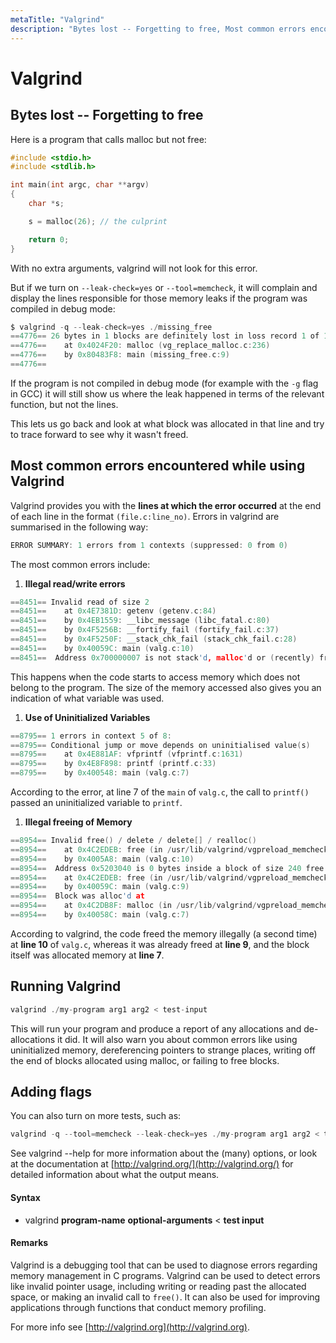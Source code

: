 ```yaml
---
metaTitle: "Valgrind"
description: "Bytes lost -- Forgetting to free, Most common errors encountered while using Valgrind, Running Valgrind, Adding flags"
---
```


# Valgrind



## Bytes lost -- Forgetting to free


Here is a program that calls malloc but not free:

```c
#include <stdio.h>
#include <stdlib.h>

int main(int argc, char **argv)
{
    char *s;

    s = malloc(26); // the culprint 

    return 0;
}

```

With no extra arguments, valgrind will not look for this error.

But if we turn on `--leak-check=yes` or `--tool=memcheck`, it will complain and display the lines responsible for those memory leaks if the program was compiled in debug mode:

```c
$ valgrind -q --leak-check=yes ./missing_free
==4776== 26 bytes in 1 blocks are definitely lost in loss record 1 of 1
==4776==    at 0x4024F20: malloc (vg_replace_malloc.c:236)
==4776==    by 0x80483F8: main (missing_free.c:9)
==4776== 

```

If the program is not compiled in debug mode (for example with the `-g` flag in GCC) it will still show us where the leak happened in terms of the relevant function, but not the lines.

This lets us go back and look at what block was allocated in that line and try to trace forward to see why it wasn't freed.



## Most common errors encountered while using Valgrind


Valgrind provides you with the **lines at which the error occurred** at the end of each line in the format `(file.c:line_no)`. Errors in valgrind are summarised in the following way:

```c
ERROR SUMMARY: 1 errors from 1 contexts (suppressed: 0 from 0)

```

The most common errors include:

1. **Illegal read/write errors**

```c
==8451== Invalid read of size 2
==8451==    at 0x4E7381D: getenv (getenv.c:84)
==8451==    by 0x4EB1559: __libc_message (libc_fatal.c:80)
==8451==    by 0x4F5256B: __fortify_fail (fortify_fail.c:37)
==8451==    by 0x4F5250F: __stack_chk_fail (stack_chk_fail.c:28)
==8451==    by 0x40059C: main (valg.c:10)
==8451==  Address 0x700000007 is not stack'd, malloc'd or (recently) free'd

```

This happens when the code starts to access memory which does not belong to the program. The size of the memory accessed also gives you an indication of what variable was used.

1. **Use of Uninitialized Variables**

```c
==8795== 1 errors in context 5 of 8:
==8795== Conditional jump or move depends on uninitialised value(s)
==8795==    at 0x4E881AF: vfprintf (vfprintf.c:1631)
==8795==    by 0x4E8F898: printf (printf.c:33)
==8795==    by 0x400548: main (valg.c:7)

```

According to the error, at line 7 of the `main` of `valg.c`, the call to `printf()` passed an uninitialized variable to `printf`.

1. **Illegal freeing of Memory**

```c
==8954== Invalid free() / delete / delete[] / realloc()
==8954==    at 0x4C2EDEB: free (in /usr/lib/valgrind/vgpreload_memcheck-amd64-linux.so)
==8954==    by 0x4005A8: main (valg.c:10)
==8954==  Address 0x5203040 is 0 bytes inside a block of size 240 free'd
==8954==    at 0x4C2EDEB: free (in /usr/lib/valgrind/vgpreload_memcheck-amd64-linux.so)
==8954==    by 0x40059C: main (valg.c:9)
==8954==  Block was alloc'd at
==8954==    at 0x4C2DB8F: malloc (in /usr/lib/valgrind/vgpreload_memcheck-amd64-linux.so)
==8954==    by 0x40058C: main (valg.c:7)

```

According to valgrind, the code freed the memory illegally (a second time) at **line 10** of `valg.c`, whereas it was already freed at **line 9**, and the block itself was allocated memory at **line 7**.



## Running Valgrind


```c
valgrind ./my-program arg1 arg2 < test-input

```

This will run your program and produce a report of any allocations and de-allocations it did. It will also warn you about common errors like using uninitialized memory, dereferencing pointers to strange places, writing off the end of blocks allocated using malloc, or failing to free blocks.



## Adding flags


You can also turn on more tests, such as:

```c
valgrind -q --tool=memcheck --leak-check=yes ./my-program arg1 arg2 < test-input

```

See valgrind --help for more information about the (many) options, or look at the documentation at [http://valgrind.org/](http://valgrind.org/) for detailed information about what the output means.



#### Syntax


- valgrind **program-name** **optional-arguments** < **test input**



#### Remarks


Valgrind is a debugging tool that can be used to diagnose errors regarding memory management in C programs. Valgrind can be used to detect errors like invalid pointer usage, including writing or reading past the allocated space, or making an invalid call to `free()`. It can also be used for improving applications through functions that conduct memory profiling.

For more info see [http://valgrind.org](http://valgrind.org).

